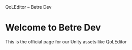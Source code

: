 <!DOCTYPE html>
<html>
  <head>
    QoLEditor – Betre Dev
  </head>
  <body>
    <h1>Welcome to Betre Dev</h1>
    <p>This is the official page for our Unity assets like QoLEditor</p>
  </body>
</html>
